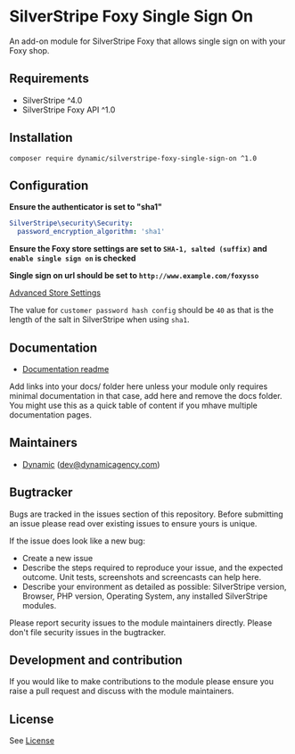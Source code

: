 # SilverStripe Foxy Single Sign On

An add-on module for SilverStripe Foxy that allows single sign on with your Foxy shop.


## Requirements

* SilverStripe ^4.0
* SilverStripe Foxy API ^1.0


## Installation

```
composer require dynamic/silverstripe-foxy-single-sign-on ^1.0
```


## Configuration

**Ensure the authenticator is set to "sha1"**


```yml
SilverStripe\security\Security:
  password_encryption_algorithm: 'sha1'

```

**Ensure the Foxy store settings are set to `SHA-1, salted (suffix)` and `enable single sign on` is checked**

**Single sign on url should be set to `http://www.example.com/foxysso`**

[Advanced Store Settings](https://admin.foxycart.com/admin.php?ThisAction=EditAdvancedFeatures)

The value for `customer password hash config` should be `40` as that is the length of the salt in SilverStripe when using `sha1`.


## Documentation
 * [Documentation readme](docs/en/readme.md)

Add links into your docs/<language> folder here unless your module only requires minimal documentation 
in that case, add here and remove the docs folder. You might use this as a quick table of content if you
mhave multiple documentation pages.


## Maintainers
 * [Dynamic](https://www.dynamicagency.com) (<dev@dynamicagency.com>)
 
 
## Bugtracker
Bugs are tracked in the issues section of this repository. Before submitting an issue please read over 
existing issues to ensure yours is unique. 
 
If the issue does look like a new bug:
 
 - Create a new issue
 - Describe the steps required to reproduce your issue, and the expected outcome. Unit tests, screenshots 
 and screencasts can help here.
 - Describe your environment as detailed as possible: SilverStripe version, Browser, PHP version, 
 Operating System, any installed SilverStripe modules.
 
Please report security issues to the module maintainers directly. Please don't file security issues in the bugtracker.
 
 
## Development and contribution
If you would like to make contributions to the module please ensure you raise a pull request and discuss with the module maintainers.


## License
See [License](license.md)
